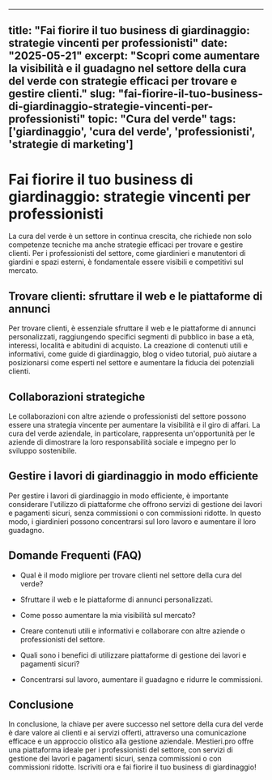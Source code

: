 
---
title: "Fai fiorire il tuo business di giardinaggio: strategie vincenti per professionisti"
date: "2025-05-21"
excerpt: "Scopri come aumentare la visibilità e il guadagno nel settore della cura del verde con strategie efficaci per trovare e gestire clienti."
slug: "fai-fiorire-il-tuo-business-di-giardinaggio-strategie-vincenti-per-professionisti"
topic: "Cura del verde"
tags: ['giardinaggio', 'cura del verde', 'professionisti', 'strategie di marketing']
---

# Fai fiorire il tuo business di giardinaggio: strategie vincenti per professionisti

La cura del verde è un settore in continua crescita, che richiede non solo competenze tecniche ma anche strategie efficaci per trovare e gestire clienti. Per i professionisti del settore, come giardinieri e manutentori di giardini e spazi esterni, è fondamentale essere visibili e competitivi sul mercato.

## Trovare clienti: sfruttare il web e le piattaforme di annunci

Per trovare clienti, è essenziale sfruttare il web e le piattaforme di annunci personalizzati, raggiungendo specifici segmenti di pubblico in base a età, interessi, località e abitudini di acquisto. La creazione di contenuti utili e informativi, come guide di giardinaggio, blog o video tutorial, può aiutare a posizionarsi come esperti nel settore e aumentare la fiducia dei potenziali clienti.

## Collaborazioni strategiche

Le collaborazioni con altre aziende o professionisti del settore possono essere una strategia vincente per aumentare la visibilità e il giro di affari. La cura del verde aziendale, in particolare, rappresenta un'opportunità per le aziende di dimostrare la loro responsabilità sociale e impegno per lo sviluppo sostenibile.

## Gestire i lavori di giardinaggio in modo efficiente

Per gestire i lavori di giardinaggio in modo efficiente, è importante considerare l'utilizzo di piattaforme che offrono servizi di gestione dei lavori e pagamenti sicuri, senza commissioni o con commissioni ridotte. In questo modo, i giardinieri possono concentrarsi sul loro lavoro e aumentare il loro guadagno.

## Domande Frequenti (FAQ)

* Qual è il modo migliore per trovare clienti nel settore della cura del verde?
 + Sfruttare il web e le piattaforme di annunci personalizzati.
* Come posso aumentare la mia visibilità sul mercato?
 + Creare contenuti utili e informativi e collaborare con altre aziende o professionisti del settore.
* Quali sono i benefici di utilizzare piattaforme di gestione dei lavori e pagamenti sicuri?
 + Concentrarsi sul lavoro, aumentare il guadagno e ridurre le commissioni.

## Conclusione

In conclusione, la chiave per avere successo nel settore della cura del verde è dare valore ai clienti e ai servizi offerti, attraverso una comunicazione efficace e un approccio olistico alla gestione aziendale. Mestieri.pro offre una piattaforma ideale per i professionisti del settore, con servizi di gestione dei lavori e pagamenti sicuri, senza commissioni o con commissioni ridotte. Iscriviti ora e fai fiorire il tuo business di giardinaggio!
